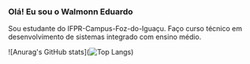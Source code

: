 ### Olá! Eu sou o Walmonn Eduardo
Sou estudante do IFPR-Campus-Foz-do-Iguaçu. Faço curso técnico em desenvolvimento de sistemas integrado com ensino médio.

![Anurag's GitHub stats](![Top Langs](https://github-readme-stats.vercel.app/api/top-langs/?username=walmonneduardo&hide_progress=true))
